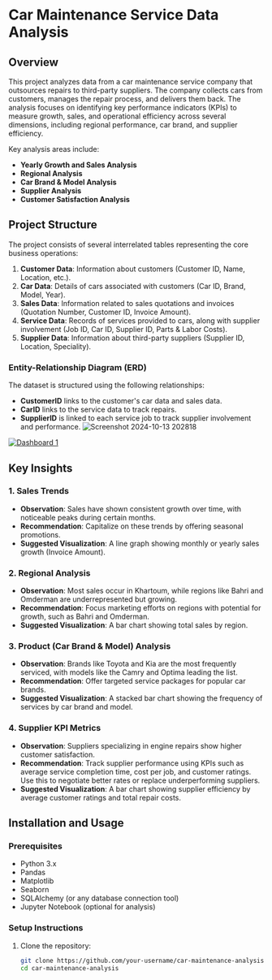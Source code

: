 # Car Maintenance Service Data Analysis

## Overview

This project analyzes data from a car maintenance service company that outsources repairs to third-party suppliers. The company collects cars from customers, manages the repair process, and delivers them back. The analysis focuses on identifying key performance indicators (KPIs) to measure growth, sales, and operational efficiency across several dimensions, including regional performance, car brand, and supplier efficiency.

Key analysis areas include:
- **Yearly Growth and Sales Analysis**
- **Regional Analysis**
- **Car Brand & Model Analysis**
- **Supplier Analysis**
- **Customer Satisfaction Analysis**

## Project Structure

The project consists of several interrelated tables representing the core business operations:

1. **Customer Data**: Information about customers (Customer ID, Name, Location, etc.).
2. **Car Data**: Details of cars associated with customers (Car ID, Brand, Model, Year).
3. **Sales Data**: Information related to sales quotations and invoices (Quotation Number, Customer ID, Invoice Amount).
4. **Service Data**: Records of services provided to cars, along with supplier involvement (Job ID, Car ID, Supplier ID, Parts & Labor Costs).
5. **Supplier Data**: Information about third-party suppliers (Supplier ID, Location, Speciality).

### Entity-Relationship Diagram (ERD)

The dataset is structured using the following relationships:
- **CustomerID** links to the customer's car data and sales data.
- **CarID** links to the service data to track repairs.
- **SupplierID** is linked to each service job to track supplier involvement and performance.
![Screenshot 2024-10-13 202818](https://github.com/user-attachments/assets/db928339-8f9e-4ae0-b345-25a2a35d229f)

<div class='tableauPlaceholder' id='viz1728881797305' style='position: relative'><noscript><a href='#'><img alt='Dashboard 1 ' src='https:&#47;&#47;public.tableau.com&#47;static&#47;images&#47;ca&#47;carmaintenance&#47;Dashboard1&#47;1_rss.png' style='border: none' /></a></noscript><object class='tableauViz'  style='display:none;'><param name='host_url' value='https%3A%2F%2Fpublic.tableau.com%2F' /> <param name='embed_code_version' value='3' /> <param name='site_root' value='' /><param name='name' value='carmaintenance&#47;Dashboard1' /><param name='tabs' value='no' /><param name='toolbar' value='yes' /><param name='static_image' value='https:&#47;&#47;public.tableau.com&#47;static&#47;images&#47;ca&#47;carmaintenance&#47;Dashboard1&#47;1.png' /> <param name='animate_transition' value='yes' /><param name='display_static_image' value='yes' /><param name='display_spinner' value='yes' /><param name='display_overlay' value='yes' /><param name='display_count' value='yes' /><param name='language' value='en-US' /><param name='filter' value='publish=yes' /></object></div>                <script type='text/javascript'>                    var divElement = document.getElementById('viz1728881797305');                    var vizElement = divElement.getElementsByTagName('object')[0];                    if ( divElement.offsetWidth > 800 ) { vizElement.style.minWidth='420px';vizElement.style.maxWidth='650px';vizElement.style.width='100%';vizElement.style.minHeight='587px';vizElement.style.maxHeight='887px';vizElement.style.height=(divElement.offsetWidth*0.75)+'px';} else if ( divElement.offsetWidth > 500 ) { vizElement.style.minWidth='420px';vizElement.style.maxWidth='650px';vizElement.style.width='100%';vizElement.style.minHeight='587px';vizElement.style.maxHeight='887px';vizElement.style.height=(divElement.offsetWidth*0.75)+'px';} else { vizElement.style.width='100%';vizElement.style.height='977px';}                     var scriptElement = document.createElement('script');                    scriptElement.src = 'https://public.tableau.com/javascripts/api/viz_v1.js';                    vizElement.parentNode.insertBefore(scriptElement, vizElement);                </script>

## Key Insights

### 1. Sales Trends
- **Observation**: Sales have shown consistent growth over time, with noticeable peaks during certain months.
- **Recommendation**: Capitalize on these trends by offering seasonal promotions.
- **Suggested Visualization**: A line graph showing monthly or yearly sales growth (Invoice Amount).

### 2. Regional Analysis
- **Observation**: Most sales occur in Khartoum, while regions like Bahri and Omderman are underrepresented but growing.
- **Recommendation**: Focus marketing efforts on regions with potential for growth, such as Bahri and Omderman.
- **Suggested Visualization**: A bar chart showing total sales by region.

### 3. Product (Car Brand & Model) Analysis
- **Observation**: Brands like Toyota and Kia are the most frequently serviced, with models like the Camry and Optima leading the list.
- **Recommendation**: Offer targeted service packages for popular car brands.
- **Suggested Visualization**: A stacked bar chart showing the frequency of services by car brand and model.

### 4. Supplier KPI Metrics
- **Observation**: Suppliers specializing in engine repairs show higher customer satisfaction.
- **Recommendation**: Track supplier performance using KPIs such as average service completion time, cost per job, and customer ratings. Use this to negotiate better rates or replace underperforming suppliers.
- **Suggested Visualization**: A bar chart showing supplier efficiency by average customer ratings and total repair costs.

## Installation and Usage

### Prerequisites
- Python 3.x
- Pandas
- Matplotlib
- Seaborn
- SQLAlchemy (or any database connection tool)
- Jupyter Notebook (optional for analysis)

### Setup Instructions
1. Clone the repository:
   ```bash
   git clone https://github.com/your-username/car-maintenance-analysis.git
   cd car-maintenance-analysis
